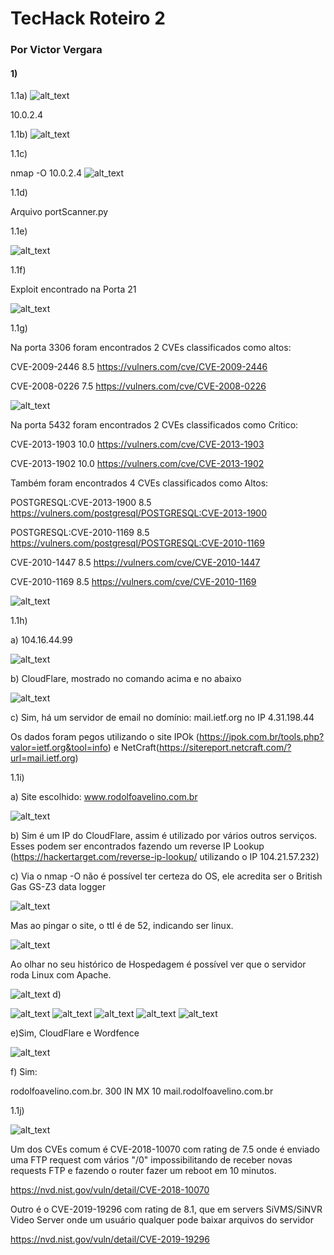# TecHack Roteiro 2
### Por Victor Vergara

#### 1) 

1.1a)
![alt_text](imgs/1-1a.png)

10.0.2.4


1.1b)
![alt_text](imgs/1-1b.png)

1.1c) 

nmap -O 10.0.2.4
![alt_text](imgs/1-1c.png)


1.1d) 

Arquivo portScanner.py


1.1e) 

![alt_text](imgs/1-1e.png)


1.1f) 

Exploit encontrado na Porta 21

![alt_text](imgs/1-1f.png)


1.1g) 

Na porta 3306 foram encontrados 2 CVEs classificados como altos:

CVE-2009-2446   8.5     https://vulners.com/cve/CVE-2009-2446

CVE-2008-0226   7.5     https://vulners.com/cve/CVE-2008-0226

![alt_text](imgs/1-1g-3306.png)


Na porta 5432 foram encontrados 2 CVEs classificados como Crítico:

CVE-2013-1903   10.0    https://vulners.com/cve/CVE-2013-1903

CVE-2013-1902   10.0    https://vulners.com/cve/CVE-2013-1902

Também foram encontrados 4 CVEs classificados como Altos:

POSTGRESQL:CVE-2013-1900        8.5     https://vulners.com/postgresql/POSTGRESQL:CVE-2013-1900

POSTGRESQL:CVE-2010-1169        8.5     https://vulners.com/postgresql/POSTGRESQL:CVE-2010-1169

CVE-2010-1447   8.5     https://vulners.com/cve/CVE-2010-1447

CVE-2010-1169   8.5     https://vulners.com/cve/CVE-2010-1169


![alt_text](imgs/1-1g-5432.png)

1.1h) 

a) 104.16.44.99

![alt_text](imgs/1-1ha.png)


b) CloudFlare, mostrado no comando acima e no abaixo

![alt_text](imgs/1-1hb.png)


c) Sim, há um servidor de email no domínio: mail.ietf.org no IP 4.31.198.44 

Os dados foram pegos utilizando o site IPOk (https://ipok.com.br/tools.php?valor=ietf.org&tool=info) e NetCraft(https://sitereport.netcraft.com/?url=mail.ietf.org)


1.1i) 

a) Site escolhido: www.rodolfoavelino.com.br


![alt_text](imgs/1-1i-a.png)


b) Sim é um IP do CloudFlare, assim é utilizado por vários outros serviços.
Esses podem ser encontrados fazendo um reverse IP Lookup (https://hackertarget.com/reverse-ip-lookup/ utilizando o IP 104.21.57.232)


c) Via o nmap -O não é possível ter certeza do OS, ele acredita ser o British Gas GS-Z3 data logger

![alt_text](imgs/1-1i-c1.png)

Mas ao pingar o site, o ttl é de 52, indicando ser linux.

![alt_text](imgs/1-1i-c2.png)

Ao olhar no seu histórico de Hospedagem é possível ver que o servidor roda Linux com Apache.

![alt_text](imgs/1-1i-c3.png)
d) 

![alt_text](imgs/1-1i-d1.png)
![alt_text](imgs/1-1i-d2.png)
![alt_text](imgs/1-1i-d3.png)
![alt_text](imgs/1-1i-d4.png)
![alt_text](imgs/1-1i-d5.png)

e)Sim, CloudFlare e Wordfence

![alt_text](imgs/1-1i-e.png)

f) Sim:

rodolfoavelino.com.br.	300	IN	MX 10	mail.rodolfoavelino.com.br

1.1j) 

![alt_text](imgs/1-1j.png)

Um dos CVEs comum é CVE-2018-10070 com rating de 7.5 onde é enviado uma FTP request com vários "/0" impossibilitando de receber novas requests FTP e fazendo o router fazer um reboot em 10 minutos.

https://nvd.nist.gov/vuln/detail/CVE-2018-10070

Outro é o CVE-2019-19296 com rating de 8.1, que em servers SiVMS/SiNVR Video Server onde um usuário qualquer pode baixar arquivos do servidor

https://nvd.nist.gov/vuln/detail/CVE-2019-19296
